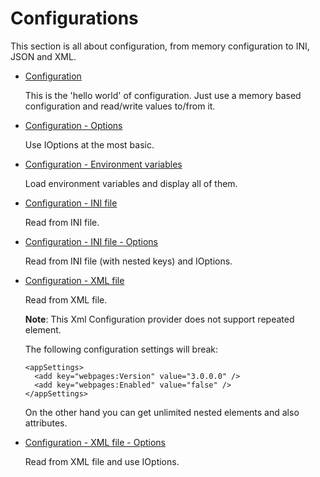 # Configurations

  This section is all about configuration, from memory configuration to INI, JSON and XML.

  * [Configuration](/projects/configurations/configuration)

    This is the 'hello world' of configuration. Just use a memory based configuration and read/write values to/from it.

  * [Configuration - Options](/projects/configurations/configuration-options)

    Use IOptions at the most basic.

  * [Configuration - Environment variables](/projects/configurations/configuration-environment-variables)

    Load environment variables and display all of them.

  * [Configuration - INI file](/projects/configurations/configuration-ini)

    Read from INI file. 

  * [Configuration - INI file - Options](/projects/configurations/configuration-ini-options)

    Read from INI file (with nested keys) and IOptions. 

  * [Configuration - XML file](/projects/configurations/configuration-xml)

    Read from XML file. 

    **Note**: This Xml Configuration provider does not support repeated element.

    The following configuration settings will break:

    ```
    <appSettings>
      <add key="webpages:Version" value="3.0.0.0" />
      <add key="webpages:Enabled" value="false" />
    </appSettings>
    ```

    On the other hand you can get unlimited nested elements and also attributes.

  * [Configuration - XML file - Options](/projects/configurations/configuration-xml-options)

    Read from XML file and use IOptions. 


